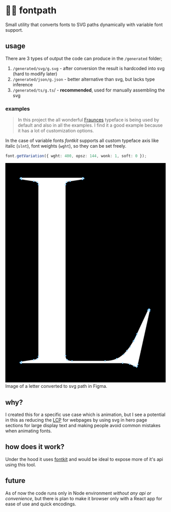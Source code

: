 # 🐱‍🏍 fontpath

Small utility that converts fonts to SVG paths dynamically with variable font support.

## usage

There are 3 types of output the code can produce in the `/generated` folder;

1. `/generated/svg/g.svg` - after conversion the result is hardcoded into svg (hard to modify later)
2. `/generated/json/g.json` - better alternative than svg, but lacks type inference
3. `/generated/ts/g.ts`/ - **recommended**, used for manually assembling the svg

### examples

> In this project the all wonderful [Fraunces](https://fonts.google.com/specimen/Fraunces) typeface is being used by default and also in all the examples. I find it a good example because it has a lot of customization options.

In the case of variable fonts *fontkit* supports all custom typeface axis like italic (`slnt`), font weights (`wght`), so they can be set freely.

```ts
font.getVariation({ wght: 400, opsz: 144, wonk: 1, soft: 0 });
```

![Image of a letter converted to path](/examples/font-converted-to-path.png)
Image of a letter converted to svg path in Figma.



## why?

I created this for a specific use case which is animation, but I see a potential in this as reducing the [LCP](https://web.dev/optimize-lcp/) for webpages by using svg in hero page sections for large display text and making people avoid common mistakes when animating fonts.

## how does it work?

Under the hood it uses [fontkit](https://github.com/foliojs/fontkit) and would be ideal to expose more of it's api using this tool.


## future

As of now the code runs only in Node environment *without any api or convenience*, but there is plan to make it browser only with a React app for ease of use and quick encodings.
